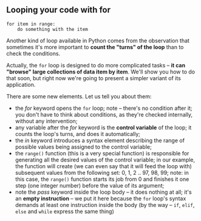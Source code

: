 ## Looping your code with for

```
for item in range:
    do something with the item
```

Another kind of loop available in Python comes from the observation that sometimes it's more important to **count the "turns" of the loop** than to check the conditions.

Actually, the ```for``` loop is designed to do more complicated tasks – **it can "browse" large collections of data item by item**. We'll show you how to do that soon, but right now we're going to present a simpler variant of its application.

There are some new elements. Let us tell you about them:

- the _for_ keyword opens the ```for``` loop; note – there's no condition after it; you don't have to think about conditions, as they're checked internally, without any intervention;
- any variable after the _for_ keyword is the **control variable** of the loop; it counts the loop's turns, and does it automatically;
- the _in_ keyword introduces a syntax element describing the range of possible values being assigned to the control variable;
- the ```range()``` function (this is a very special function) is responsible for generating all the desired values of the control variable; in our example, the function will create (we can even say that it will feed the loop with) subsequent values from the following set: 0, 1, 2 .. 97, 98, 99; note: in this case, the ```range()``` function starts its job from 0 and finishes it one step (one integer number) before the value of its argument;
- note the _pass_ keyword inside the loop body – it does nothing at all; it's an **empty instruction** – we put it here because the ```for``` loop's syntax demands at least one instruction inside the body (by the way – ```if```, ```elif```, ```else``` and ```while``` express the same thing)

